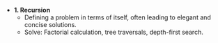- **1. Recursion**
	- Defining a problem in terms of itself, often leading to elegant and concise solutions.
    - Solve: Factorial calculation, tree traversals, depth-first search.